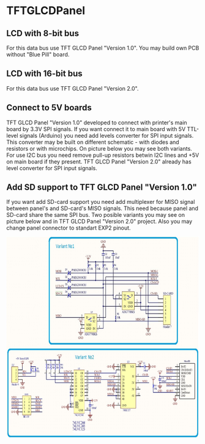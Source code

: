 # TFTGLCDPanel

## LCD with 8-bit bus
For this data bus use TFT GLCD Panel "Version 1.0". You may build own PCB without "Blue Pill" board.

## LCD with 16-bit bus
For this data bus use TFT GLCD Panel "Version 2.0".

## Connect to 5V boards
TFT GLCD Panel "Version 1.0" developed to connect with printer's main board by 3.3V SPI signals. If you want connect it to main board with 5V TTL-level signals (Arduino) you need add levels converter for SPI input signals. This converter may be built on different schematic - with diodes and resistors or with microchips. On picture below you may see both variants. For use I2C bus you need remove pull-up resistors betwin I2C lines and +5V on main board if they present. TFT GLCD Panel "Version 2.0" already has level converter for SPI input signals.

## Add SD support to TFT GLCD Panel "Version 1.0"
If you want add SD-card support you need add multiplexer for MISO signal between panel's and SD-card's MISO signals. This need because panel and SD-card share the same SPI bus. Two posible variants you may see on picture below and in TFT GLCD Panel "Version 2.0" project. Also you may change panel connector to standart EXP2 pinout.

<img src="./tft-glcd-add_SD.jpg" width="800" height="528">
